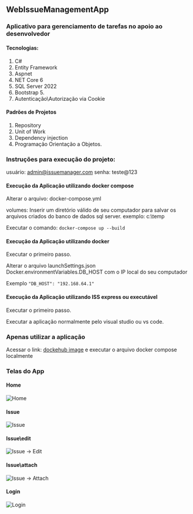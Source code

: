 ## WebIssueManagementApp
### Aplicativo para gerenciamento de tarefas no apoio ao desenvolvedor

#### Tecnologias: 
1. C#
2. Entity Framework
3. Aspnet
4. NET Core 6
5. SQL Server 2022
6. Bootstrap 5.
7. Autenticação\Autorização via Cookie

#### Padrões de Projetos
1. Repository
2. Unit of Work
3. Dependency injection
4. Programação Orientação a Objetos.

### Instruções para execução do projeto:

usuário: admin@issuemanager.com
senha: teste@123

#### Execução da Aplicação utilizando docker compose

Alterar o arquivo: docker-compose.yml

volumes: Inserir um diretório válido de seu computador para salvar os arquivos criados do banco de dados sql server. exemplo: c:\temp

Executar o comando:
```docker-compose up --build```

#### Execução da Aplicação utilizando docker

Executar o primeiro passo.

Alterar o arquivo launchSettings.json Docker.environmentVariables.DB_HOST com o IP local do seu computador 

Exemplo  ```"DB_HOST": "192.168.64.1"```


#### Execução da Aplicação utilizando ISS express ou executável

Executar o primeiro passo.

Executar a aplicação normalmente pelo visual studio ou vs code.

### Apenas utilizar a aplicação
Acessar o link: [dockehub image](https://hub.docker.com/r/paulorocha/par-issue-manager-app) e executar o arquivo docker compose localmente


### Telas do App

#### Home
![Home](https://github.com/boyshot/WebIssueManagementApp/blob/main/ImageProject/Tela001Home.png)

#### Issue
![Issue](https://github.com/boyshot/WebIssueManagementApp/blob/main/ImageProject/Tela001Issue.png)

#### Issue\edit
![Issue -> Edit](https://github.com/boyshot/WebIssueManagementApp/blob/main/ImageProject/Tela001IssueEdit.png)

#### Issue\attach
![Issue -> Attach](https://github.com/boyshot/WebIssueManagementApp/blob/main/ImageProject/Tela001IssueAttach.png)

#### Login
![Login](https://github.com/boyshot/WebIssueManagementApp/blob/main/ImageProject/Tela001Login.png)
